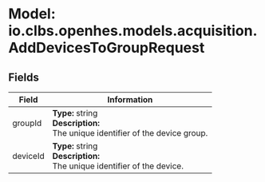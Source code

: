 # Model: io.clbs.openhes.models.acquisition.AddDevicesToGroupRequest

## Fields

| Field | Information |
| --- | --- |
| groupId | <b>Type:</b> string<br><b>Description:</b><br>The unique identifier of the device group. |
| deviceId | <b>Type:</b> string<br><b>Description:</b><br>The unique identifier of the device. |

